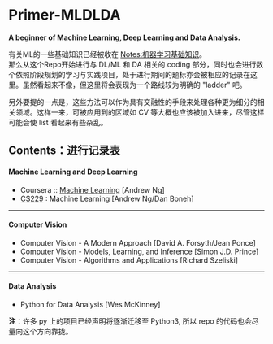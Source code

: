 # Primer-MLDLDA
**A beginner of Machine Learning, Deep Learning and Data Analysis.**<br>

有关ML的一些基础知识已经被收在 [Notes:机器学习基础知识](https://github.com/joseph-zhang/Notes/tree/master/%E6%9C%BA%E5%99%A8%E5%AD%A6%E4%B9%A0%E5%9F%BA%E7%A1%80%E7%9F%A5%E8%AF%86)。<br>
那么从这个Repo开始进行与 DL/ML 和 DA 相关的 coding 部分，同时也会进行数个依照阶段规划的学习与实践项目，处于进行期间的题标亦会被相应的记录在这里。虽然看起来不像，但这里将会表现为一个路线较为明确的 "ladder" 吧。

另外要提的一点是，这些方法可以作为具有交融性的手段来处理各种更为细分的相关领域。这样一来，可被应用到的区域如 CV 等大概也应该被加入进来，尽管这样可能会使 list 看起来有些杂乱。

## Contents：进行记录表
#### Machine Learning and Deep Learning
* Coursera :: [Machine Learning](https://www.coursera.org/learn/machine-learning#syllabus) [Andrew Ng]
* [CS229](http://cs229.stanford.edu/) : Machine Learning [Andrew Ng/Dan Boneh]
---
#### Computer Vision
* Computer Vision - A Modern Approach [David A. Forsyth/Jean Ponce]
* Computer Vision - Models, Learning, and Inference [Simon J.D. Prince]
* Computer Vision - Algorithms and Applications [Richard Szeliski]
---
#### Data Analysis
* Python for Data Analysis [Wes McKinney]

**注**：许多 py 上的项目已经声明将逐渐迁移至 Python3, 所以 repo 的代码也会尽量向这个方向靠拢。
